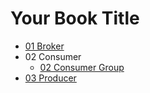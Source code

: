 # Your Book Title

- [01 Broker](01-broker/readme.md)
- 02 Consumer
  * [02 Consumer Group](02-consumer/02-consumer_group.md)
- [03 Producer](03-producer/readme.md)
